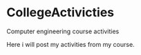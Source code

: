 # CollegeActivicties
Computer engineering course activities

Here i will post my activities from my course.
